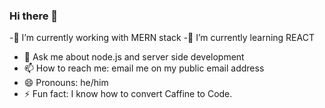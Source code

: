 ### Hi there 👋

-🔭 I’m currently working with MERN stack
-🌱 I’m currently learning REACT
- 💬 Ask me about node.js and server side development
- 📫 How to reach me: email me on my public email address
- 😄 Pronouns: he/him
- ⚡ Fun fact: I know how to convert Caffine to Code.

<!--
**ghimiresaurav/ghimiresaurav** is a ✨ _special_ ✨ repository because its `README.md` (this file) appears on your GitHub profile.

Here are some ideas to get you started:

- 🔭 I’m currently working with MERN stack
- 🌱 I’m currently learning REACT
- 👯 I’m looking to collaborate on ...
- 🤔 I’m looking for help with ...
- 💬 Ask me about node.js and server side development
- 📫 How to reach me: email me on my public email address
- 😄 Pronouns: he/him
- ⚡ Fun fact: I know how to convert Caffine to Code.
-->
